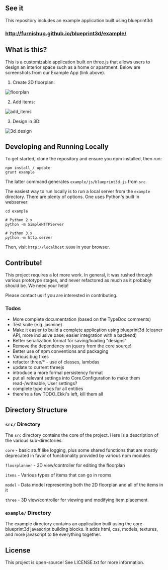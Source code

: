 ## See it

This repository includes an example application built using blueprint3d:

### http://furnishup.github.io/blueprint3d/example/

## What is this?

This is a customizable application built on three.js that allows users to design an interior space such as a home or apartment. Below are screenshots from our Example App (link above). 

1) Create 2D floorplan:

![floorplan](https://s3.amazonaws.com/furnishup/floorplan.png)

2) Add items:

![add_items](https://s3.amazonaws.com/furnishup/add_items.png)

3) Design in 3D:

![3d_design](https://s3.amazonaws.com/furnishup/design.png)

## Developing and Running Locally

To get started, clone the repository and ensure you npm installed, then run:

    npm install / update
    grunt example

The latter command generates `example/js/blueprint3d.js` from `src`.

The easiest way to run locally is to run a local server from the `example` directory. There are plenty of options. One uses Python's built in webserver:

    cd example

    # Python 2.x
    python -m SimpleHTTPServer

    # Python 3.x
    python -m http.server

Then, visit `http://localhost:8000` in your browser.

## Contribute!

This project requires a lot more work. In general, it was rushed through various prototype stages, and never refactored as much as it probably should be. We need your help!

Please contact us if you are interested in contributing.

### Todos

- More complete documentation (based on the TypeDoc comments)
- Test suite (e.g. jasmine)
- Make it easier to build a complete application using blueprint3d (cleaner API, more inclusive base, easier integration with a backend)
- Better serialization format for saving/loading "designs"
- Remove the dependency on jquery from the core source!
- Better use of npm conventions and packaging
- Various bug fixes
- refactor three/* - use of classes, lambdas
- update to current threejs
- introduce a more formal persistency format
- put all relevant settings into Core.Configuration to make them read-/writeable, User settings?
- complete type docs for all entities
- there're a few TODO_Ekki's left, kill them all

## Directory Structure

### `src/` Directory

The `src` directory contains the core of the project. Here is a description of the various sub-directories:

`core` - basic stuff like logging, plus some shared functions that are mostly deprecated in favor of functionality provided by various npm modules

`floorplanner` - 2D view/controller for editing the floorplan

`items` - Various types of items that can go in rooms

`model` - Data model representing both the 2D floorplan and all of the items in it

`three` - 3D view/controller for viewing and modifying item placement


### `example/` Directory

The example directory contains an application built using the core blueprint3d javascript building blocks. It adds html, css, models, textures, and more javascript to tie everything together.

## License

This project is open-source! See LICENSE.txt for more information.
